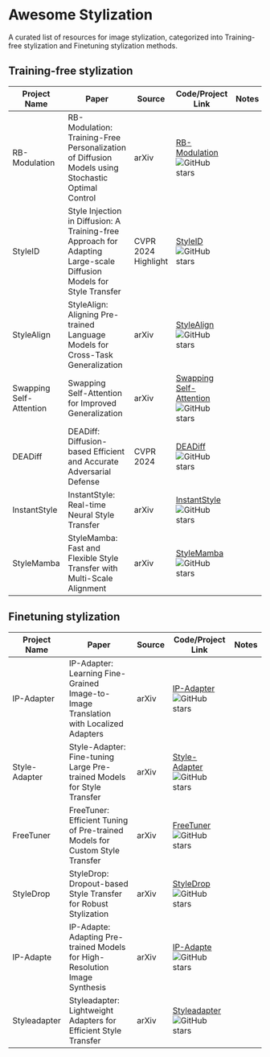 # Awesome Stylization

A curated list of resources for image stylization, categorized into Training-free stylization and Finetuning stylization methods.

## Training-free stylization

| Project Name | Paper | Source | Code/Project Link | Notes |
| ------------ | ----- | ------ | ----------------- | ----- |
| RB-Modulation | RB-Modulation: Training-Free Personalization of Diffusion Models using Stochastic Optimal Control | arXiv | [RB-Modulation](https://rb-modulation.github.io/) ![GitHub stars](https://img.shields.io/github/stars/rb-modulation/RB-Modulation) | |
| StyleID | Style Injection in Diffusion: A Training-free Approach for Adapting Large-scale Diffusion Models for Style Transfer | CVPR 2024 Highlight | [StyleID](https://jiwoogit.github.io/StyleID_site/) ![GitHub stars](https://img.shields.io/github/stars/jiwoogit/StyleID_site) | |
| StyleAlign | StyleAlign: Aligning Pre-trained Language Models for Cross-Task Generalization | arXiv | [StyleAlign](https://github.com/google-research/StyleAlign) ![GitHub stars](https://img.shields.io/github/stars/google-research/StyleAlign) | |
| Swapping Self-Attention | Swapping Self-Attention for Improved Generalization | arXiv | [Swapping Self-Attention](https://github.com/facebookresearch/swapping-self-attention) ![GitHub stars](https://img.shields.io/github/stars/facebookresearch/swapping-self-attention) | |
| DEADiff | DEADiff: Diffusion-based Efficient and Accurate Adversarial Defense | CVPR 2024 | [DEADiff](https://github.com/deadiff/DEADiff) ![GitHub stars](https://img.shields.io/github/stars/deadiff/DEADiff) | |
| InstantStyle | InstantStyle: Real-time Neural Style Transfer | arXiv | [InstantStyle](https://github.com/instantstyle/InstantStyle) ![GitHub stars](https://img.shields.io/github/stars/instantstyle/InstantStyle) | |
| StyleMamba | StyleMamba: Fast and Flexible Style Transfer with Multi-Scale Alignment | arXiv | [StyleMamba](https://github.com/stylemamba/StyleMamba) ![GitHub stars](https://img.shields.io/github/stars/stylemamba/StyleMamba) | |

## Finetuning stylization

| Project Name | Paper | Source | Code/Project Link | Notes |
| ------------ | ----- | ------ | ----------------- | ----- |
| IP-Adapter | IP-Adapter: Learning Fine-Grained Image-to-Image Translation with Localized Adapters | arXiv | [IP-Adapter](https://github.com/ip-adapter/IP-Adapter) ![GitHub stars](https://img.shields.io/github/stars/ip-adapter/IP-Adapter) | |
| Style-Adapter | Style-Adapter: Fine-tuning Large Pre-trained Models for Style Transfer | arXiv | [Style-Adapter](https://github.com/style-adapter/Style-Adapter) ![GitHub stars](https://img.shields.io/github/stars/style-adapter/Style-Adapter) | |
| FreeTuner | FreeTuner: Efficient Tuning of Pre-trained Models for Custom Style Transfer | arXiv | [FreeTuner](https://github.com/freetuner/FreeTuner) ![GitHub stars](https://img.shields.io/github/stars/freetuner/FreeTuner) | |
| StyleDrop | StyleDrop: Dropout-based Style Transfer for Robust Stylization | arXiv | [StyleDrop](https://github.com/styledrop/StyleDrop) ![GitHub stars](https://img.shields.io/github/stars/styledrop/StyleDrop) | |
| IP-Adapte | IP-Adapte: Adapting Pre-trained Models for High-Resolution Image Synthesis | arXiv | [IP-Adapte](https://github.com/ip-adapte/IP-Adapte) ![GitHub stars](https://img.shields.io/github/stars/ip-adapte/IP-Adapte) | |
| Styleadapter | Styleadapter: Lightweight Adapters for Efficient Style Transfer | arXiv | [Styleadapter](https://github.com/styleadapter/Styleadapter) ![GitHub stars](https://img.shields.io/github/stars/styleadapter/Styleadapter) | |
